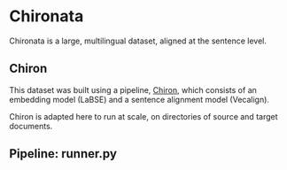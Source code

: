 # Chironata
Chironata is a large, multilingual dataset, aligned at the sentence level.

## Chiron
This dataset was built using a pipeline, [Chiron]([url](https://github.com/caro28/chiron/)https://github.com/caro28/chiron/), which consists of an embedding model (LaBSE) and a sentence alignment model (Vecalign).

Chiron is adapted here to run at scale, on directories of source and target documents.

## Pipeline: runner.py

